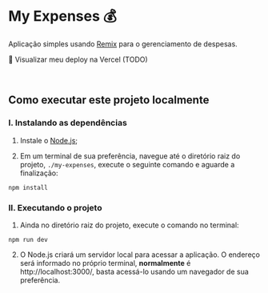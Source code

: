 # My Expenses 💰

Aplicação simples usando [Remix](https://remix.run/) para o gerenciamento de despesas.

🌟 Visualizar meu deploy na Vercel (TODO)

<br />

## Como executar este projeto localmente

### I. Instalando as dependências

1. Instale o [Node.js](https://nodejs.dev/en/download/);

2. Em um terminal de sua preferência, navegue até o diretório raiz do projeto, `./my-expenses`, execute o seguinte comando e aguarde a finalização:

```
npm install
```

### II. Executando o projeto

1. Ainda no diretório raiz do projeto, execute o comando no terminal:

```
npm run dev
```

2. O Node.js criará um servidor local para acessar a aplicação. O endereço será informado no próprio terminal, **normalmente** é http://localhost:3000/, basta acessá-lo usando um navegador de sua preferência.
